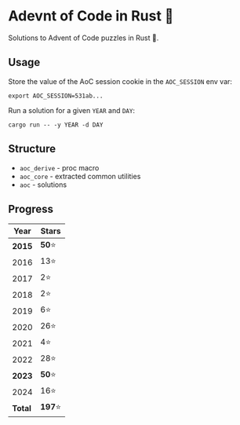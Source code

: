 # Adevnt of Code in Rust 🎄
Solutions to Advent of Code puzzles in Rust :crab:.

## Usage

Store the value of the AoC session cookie in the `AOC_SESSION` env var:

```
export AOC_SESSION=531ab...
```

Run a solution for a given `YEAR` and `DAY`:

```
cargo run -- -y YEAR -d DAY
```

## Structure
- `aoc_derive` - proc macro
- `aoc_core` - extracted common utilities
- `aoc` - solutions

## Progress

| Year      | Stars     |
|-----------|-----------|
| **2015**  | **50**⭐  |
| 2016      | 13⭐      |
| 2017      | 2⭐       |
| 2018      | 2⭐       |
| 2019      | 6⭐       |
| 2020      | 26⭐      |
| 2021      | 4⭐       |
| 2022      | 28⭐      |
| **2023**  | **50**⭐  |
| 2024      | 16⭐      |
| **Total** | **197**⭐ |
